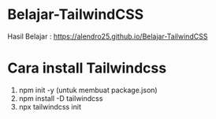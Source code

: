 # Belajar-TailwindCSS

Hasil Belajar :
https://alendro25.github.io/Belajar-TailwindCSS

# Cara install Tailwindcss

1.  npm init -y (untuk membuat package.json)
2.  npm install -D tailwindcss
3.  npx tailwindcss init
